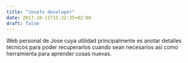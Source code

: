 ```yaml
---
title: "Josefo developer"
date: 2017-10-11T15:22:35+02:00
draft: false
---
```


Web personal de Jose cuya utilidad principalmente es anotar detalles técnicos para poder recuperarlos cuando sean necesarios así como herramienta para aprender cosas nuevas.
